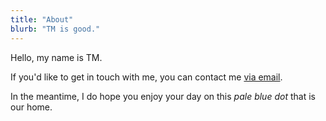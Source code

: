 ```yaml
---
title: "About"
blurb: "TM is good."
---
```


Hello, my name is TM.

If you'd like to get in touch with me, you can contact me [via email](tm@gexample.com). 

In the meantime, I do hope you enjoy your day on this *pale blue dot* that is our home.